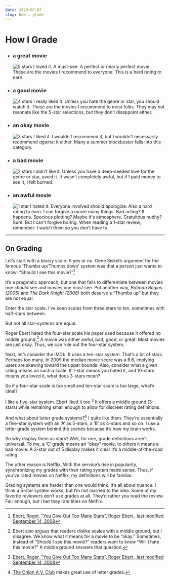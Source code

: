 ```yaml
---
date: 2020-07-07
slug: how-i-grade
---
```


# How I Grade

- ### a great movie

  ![5 stars](/svg/5-stars.svg) I loved it. A must-see. A perfect or nearly
  perfect movie. These are the movies I recommend to everyone. This is a hard
  rating to earn.

- ### a good movie

  ![4 stars](/svg/4-stars.svg) I really liked it. Unless you hate the genre or
  star, you should watch it. These are the movies I recommend to most folks.
  They may not resonate like the 5-star selections, but they don’t disappoint
  either.

- ### an okay movie

  ![3 stars](/svg/3-stars.svg) I liked it. I wouldn’t recommend it, but I
  wouldn’t necessarily recommend _against_ it either. Many a summer blockbuster
  falls into this category.

- ### a bad movie

  ![2 stars](/svg/2-stars.svg) I didn’t like it. Unless you have a deep-seeded
  love for the genre or star, avoid it. It wasn’t completely awful, but if I
  paid money to see it, I felt burned.

- ### an awful movie
  ![1 star](/svg/1-star.svg) I hated it. Everyone involved should apologize.
  Also a hard rating to earn. I can forgive a movie many things. Bad acting? It
  happens. Specious plotting? Maybe it's atmosphere. Gratuitous nudity? Sure. But I
  can't forgive boring. When reading a 1-star review, remember: I watch
  them so you don’t have to.

---

## On Grading

Let’s start with a binary scale. A yes or no. Gene Siskel’s argument for the
famous ‘Thumbs up/Thumbs down’ system was that a person just wants to know:
“Should I see this movie?”[^1]

It’s a pragmatic approach, but one that fails to differentiate between movies
one _should_ see and movies one _must_ see. Put another way, _Batman Begins
(2005)_ and _The Dark Knight (2008)_ both deserve a “Thumbs up” but they are not
equal.

Enter the star scale. I’ve seen scales from three stars to ten, sometimes with
half-stars between.

But not all star-systems are equal.

Roger Ebert hated the four-star scale his paper used because it offered no
middle ground.[^2] A movie was either awful, bad, good, or great. Most movies
are just okay. Thus, we can rule out the four-star system.

Next, let’s consider the iMDb. It uses a ten-star system. That’s a lot of stars.
Perhaps too many. In 2009 the median movie score was a 6.6, implying users are
skewing toward the upper bounds. Also, consider what a given rating means on
such a scale. If 1-star means you hated it, and 10-stars means you loved it,
what does 3-stars mean?

So if a four-star scale is too small and ten-star scale is too large, what’s ideal?

I like a five-star system. Ebert liked it too.[^1] It offers a middle ground
(3-stars) while remaining small enough to allow for discreet rating definitions.

And what about letter grade systems?[^3] I quite like them. They’re essentially
a five-star system with an ‘A’ as 5-stars, a ‘B’ as 4-stars and so on. I use a
letter grade system behind the scenes because it’s how my brain works.

So why display them as stars? Well, for one, grade definitions aren’t universal.
To me, a ’C’ grade means an “okay” movie, to others it means a bad movie. A
3-star out of 5 display makes it clear it’s a middle-of-the-road rating.

The other reason is Netflix. With the service’s rise in popularity,
synchronizing my grades with their rating system made sense. Thus, if you’ve
rated movies on Netflix, my definitions will be familiar.

Grading systems are harder than one would think. It’s all about nuance. I think
a 5-star system works, but I’m not married to the idea. Some of my favorite
reviewers don’t use grades at all. They’d rather you read the review. Fair
enough, but I bet they rate titles on Netflix.

[^1]: [Ebert, Roger, “You Give Out Too Many Stars”, Roger Ebert , last modified September 14, 2008](http://www.rogerebert.com/rogers-journal/you-give-out-too-many-stars)
[^2]: Ebert also argues that readers dislike scales with a middle ground, but I disagree. We know what it means for a movie to be “okay.” Sometimes, instead of “Should I see this movie?” readers want to know “Will I hate this movie?” A middle ground answers that question.
[^3]: [The Onion A.V. Club](http://www.avclub.com/film/) makes great use of letter grades.
